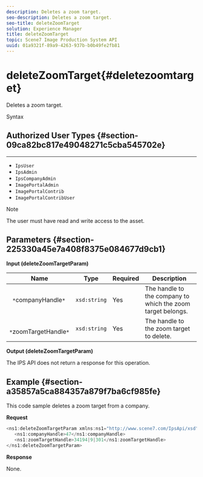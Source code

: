 ```yaml
---
description: Deletes a zoom target.
seo-description: Deletes a zoom target.
seo-title: deleteZoomTarget
solution: Experience Manager
title: deleteZoomTarget
topic: Scene7 Image Production System API
uuid: 01a9321f-89a9-4263-937b-b0b49fe2fb81
---
```


# deleteZoomTarget{#deletezoomtarget}

Deletes a zoom target.

 Syntax 

## Authorized User Types {#section-09ca82bc817e49048271c5cba545702e}

****

* `IpsUser` 
* `IpsAdmin` 
* `IpsCompanyAdmin` 
* `ImagePortalAdmin` 
* `ImagePortalContrib` 
* `ImagePortalContribUser`

>[!NOTE]
>
>The user must have read and write access to the asset.

## Parameters {#section-225330a45e7a408f8375e084677d9cb1}

**Input (deleteZoomTargetParam)** 

|  Name  | Type  | Required  | Description  |
|---|---|---|---|
|  ` *`companyHandle`*`  | `xsd:string`  | Yes  | The handle to the company to which the zoom target belongs.  |
|  ` *`zoomTargetHandle`*`  | `xsd:string`  | Yes  | The handle to the zoom target to delete.  |

**Output (deleteZoomTargetParam)**

The IPS API does not return a response for this operation.

## Example {#section-a35857a5ca884357a879f7ba6cf985fe}

This code sample deletes a zoom target from a company.

**Request** 

```java
<ns1:deleteZoomTargetParam xmlns:ns1="http://www.scene7.com/IpsApi/xsd">
   <ns1:companyHandle>47</ns1:companyHandle>
   <ns1:zoomTargetHandle>34194|9|301</ns1:zoomTargetHandle>
</ns1:deleteZoomTargetParam>
```

**Response**

None. 
